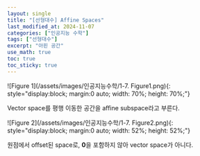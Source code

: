```yaml
---
layout: single
title: "[선형대수] Affine Spaces"
last_modified_at: 2024-11-07
categories: ["인공지능 수학"]
tags: ["선형대수"]
excerpt: "아핀 공간"
use_math: true
toc: true
toc_sticky: true
---
```


![Figure 1](/assets/images/인공지능수학/1-7. Figure1.png){: style="display:block; margin:0 auto; width: 70%; height: 70%;"}

Vector space를 평행 이동한 공간을 affine subspace라고 부른다.

![Figure 2](/assets/images/인공지능수학/1-7. Figure2.png){: style="display:block; margin:0 auto; width: 52%; height: 52%;"}

원점에서 offset된 space로, $\mathbf0$을 포함하지 않아 vector space가 아니다.
